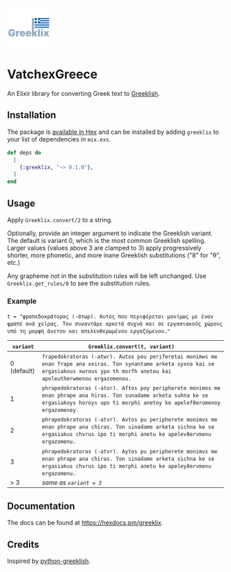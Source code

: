 <img src="./assets/logo.png" width="100" height="100">

# VatchexGreece

An Elixir library for converting Greek text to [Greeklish](https://en.wikipedia.org/wiki/Greeklish).

## Installation

The package is [available in Hex](https://hex.pm/packages/greeklix) and can be installed
by adding `greeklix` to your list of dependencies in `mix.exs`. 


```elixir
def deps do
  [
    {:greeklix, "~> 0.1.0"},
  ]
end
```

## Usage

Apply `Greeklix.convert/2` to a string.

Optionally, provide an integer argument to indicate the Greeklish variant. The default is variant 0, which is the most common Greeklish spelling. Larger values (values above 3 are clamped to 3) apply progressively shorter, more phonetic, and more inane Greeklish substitutions ("8" for "θ", etc.)

Any grapheme not in the substitution rules will be left unchanged. Use `Greeklix.get_rules/0` to see the substitution rules.

### Example 

`t = "φραπεδοκράτορας (-άτωρ). Αυτός που περιφέρεται μονίμως με έναν φραπέ ανά χείρας. Τον συναντάμε αρκετά συχνά και σε εργασιακούς χώρους υπό τη μορφή άνετου και απελευθερωμένου εργαζόμενου."`

| `variant` | `Greeklix.convert(t, variant)` |
|-----------|-----------|
| 0 (default) | `frapedokratoras (-atwr). Autos pou periferetai monimws me enan frape ana xeiras. Ton synantame arketa syxna kai se ergasiakous xwrous ypo th morfh anetou kai apeleutherwmenou ergazomenou.` |
| 1 | `phrapedokratoras (-ator). Aftos poy peripherete monimos me enan phrape ana hiras. Ton sunadame arketa suhna ke se ergasiakoys horoys upo ti morphi anetoy ke apelef8eromenoy ergazomenoy.` |
| 2 | `phrapedokratoras (-atvr). Avtos pu peripherete monimvs me enan phrape ana chiras. Ton sinadame arketa sichna ke se ergasiakus chvrus ipo ti morphi anetu ke apelev8ervmenu ergazomenu.` |
| 3 | `phrapedokratoras (-atvr). Aytos pu peripherete monimvs me enan phrape ana chiras. Ton sinadame arketa sichna ke se ergasiakus chvrus ipo ti morphi anetu ke apeley8ervmenu ergazomenu.` |
| > 3 | *same as `variant = 3`*  |


## Documentation

The docs can be found at <https://hexdocs.pm/greeklix>.


## Credits

Inspired by [python-greeklish](https://github.com/Giaola/python-greeklish).